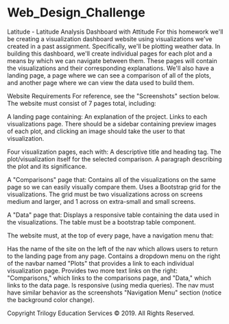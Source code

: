 # Web_Design_Challenge

Latitude - Latitude Analysis Dashboard with Attitude For this homework we'll be creating a visualization dashboard website using visualizations we've created in a past assignment. Specifically, we'll be plotting weather data. In building this dashboard, we'll create individual pages for each plot and a means by which we can navigate between them. These pages will contain the visualizations and their corresponding explanations. We'll also have a landing page, a page where we can see a comparison of all of the plots, and another page where we can view the data used to build them.

Website Requirements For reference, see the "Screenshots" section below. The website must consist of 7 pages total, including:

A landing page containing: An explanation of the project. Links to each visualizations page. There should be a sidebar containing preview images of each plot, and clicking an image should take the user to that visualization.

Four visualization pages, each with: A descriptive title and heading tag. The plot/visualization itself for the selected comparison. A paragraph describing the plot and its significance.

A "Comparisons" page that: Contains all of the visualizations on the same page so we can easily visually compare them. Uses a Bootstrap grid for the visualizations. The grid must be two visualizations across on screens medium and larger, and 1 across on extra-small and small screens.

A "Data" page that: Displays a responsive table containing the data used in the visualizations. The table must be a bootstrap table component.

The website must, at the top of every page, have a navigation menu that:

Has the name of the site on the left of the nav which allows users to return to the landing page from any page. Contains a dropdown menu on the right of the navbar named "Plots" that provides a link to each individual visualization page. Provides two more text links on the right: "Comparisons," which links to the comparisons page, and "Data," which links to the data page. Is responsive (using media queries). The nav must have similar behavior as the screenshots "Navigation Menu" section (notice the background color change).

Copyright Trilogy Education Services © 2019. All Rights Reserved.
